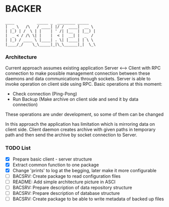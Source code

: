 # BACKER
```
____          _____ _  ________ _____  
|  _ \   /\   / ____| |/ /  ____|  __ \ 
| |_) | /  \ | |    | ' /| |__  | |__) |
|  _ < / /\ \| |    |  < |  __| |  _  / 
| |_) / ____ \ |____| . \| |____| | \ \ 
|____/_/    \_\_____|_|\_\______|_|  \_\
```

### Architecture

Current approach assumes existing application Server <--> Client with RPC connection to make possible management
connection between these daemons and data communications through sockets.
Server is able to invoke operation on client side using RPC. Basic operations at this moment:
- Check connection (Ping-Pong)
- Run Backup (Make archive on client side and send it by data connection)

These operations are under development, so some of them can be changed

In this approach the application has limitation which is mirroring data on client side.
Client daemon creates archive with given paths in temporary path and then send the archive by socket connection to Server.




### TODO List

- [x] Prepare basic client - server structure
- [x] Extract common function to one package
- [x] Change 'prints' to log at the begging, later make it more configurable
- [ ] BACSRV: Create package to read configuration files
- [ ] README: Add simple architecture picture in ASCI
- [ ] BACSRV: Prepare description of data repository structure
- [ ] BACSRV: Prepare description of database structure
- [ ] BACSRV: Create package to be able to write metadata of backed up files
